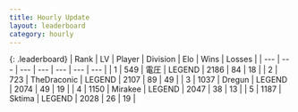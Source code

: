 ```yaml
---
title: Hourly Update
layout: leaderboard
category: hourly
---
```


{: .leaderboard}
| Rank | LV | Player | Division | Elo | Wins | Losses |
| --- | --- | --- | --- | --- | --- | --- |
| <span data-change="0">1</span> | 549 | <span title="ID: 407707">電圧</span> | LEGEND | <span data-change="0">2186</span> | <span data-change="0">84</span> | <span data-change="0">18</span> |
| <span data-change="0">2</span> | 723 | <span title="ID: 544310">TheDraconic</span> | LEGEND | <span data-change="26">2107</span> | <span data-change="4">89</span> | <span data-change="0">49</span> |
| <span data-change="0">3</span> | 1037 | <span title="ID: 337810">Dregun</span> | LEGEND | <span data-change="8">2074</span> | <span data-change="1">49</span> | <span data-change="0">19</span> |
| <span data-change="0">4</span> | 1150 | <span title="ID: 416373">Mirakee</span> | LEGEND | <span data-change="0">2047</span> | <span data-change="0">38</span> | <span data-change="0">13</span> |
| <span data-change="17">5</span> | 1187 | <span title="ID: 353063">Sktima</span> | LEGEND | <span data-change="22">2028</span> | <span data-change="6">26</span> | <span data-change="2">19</span> |